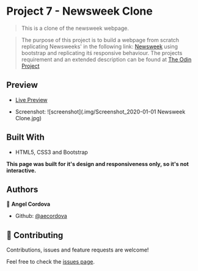 # Project 7 - Newsweek Clone

>This is a clone of the newsweek webpage.

>The purpose of this project is to build a webpage from scratch replicating Newsweeks' in the following link: [Newsweek](https://www.newsweek.com/) using bootstrap and replicating itś responsive behaviour. The projects requirement and an extended description can be found at [The Odin Project](https://www.theodinproject.com/courses/html5-and-css3/lessons/building-with-backgrounds-and-gradients?ref=lnav)


## Preview

- [Live Preview](https://rawcdn.githack.com/aecordova/proj7-newsweek-clone/0cf549a439636a31d29b846d69f0154020504639/index.html)

- Screenshot:
![screenshot](.img/Screenshot_2020-01-01 Newsweek Clone.jpg)


## Built With

- HTML5, CSS3 and Bootstrap

**This page was built for it's design and responsiveness only, so it's not interactive.**


## Authors
👤 **Angel Cordova**

- Github: [@aecordova](https://github.com/aecordova)


## 🤝 Contributing

Contributions, issues and feature requests are welcome!

Feel free to check the [issues page](https://github.com/aecordova/proj7-newsweek-clone/issues).
